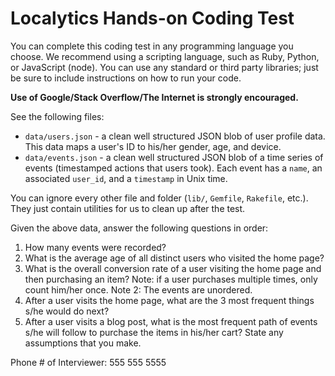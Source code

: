 Localytics Hands-on Coding Test
===============================

You can complete this coding test in any programming language you choose.
We recommend using a scripting language, such as Ruby, Python, or JavaScript (node).
You can use any standard or third party libraries; just be sure to include instructions on how to run your code.

**Use of Google/Stack Overflow/The Internet is strongly encouraged.**

See the following files:
 * `data/users.json` - a clean well structured JSON blob of user profile data. This data maps a user's ID to his/her gender, age, and device.
 * `data/events.json` - a clean well structured JSON blob of a time series of events (timestamped actions that users took). Each event has a `name`, an associated `user_id`, and a `timestamp` in Unix time.

You can ignore every other file and folder (`lib/`, `Gemfile`, `Rakefile`, etc.). They just contain utilities for us to clean up after the test.

Given the above data, answer the following questions in order:

 1. How many events were recorded?
 2. What is the average age of all distinct users who visited the home page?
 3. What is the overall conversion rate of a user visiting the home page and then purchasing an item? Note: if a user purchases multiple times, only count him/her once.  Note 2: The events are unordered.
 4. After a user visits the home page, what are the 3 most frequent things s/he would do next?
 5. After a user visits a blog post, what is the most frequent path of events s/he will follow to purchase the items in his/her cart? State any assumptions that you make.

Phone # of Interviewer:  555 555 5555
